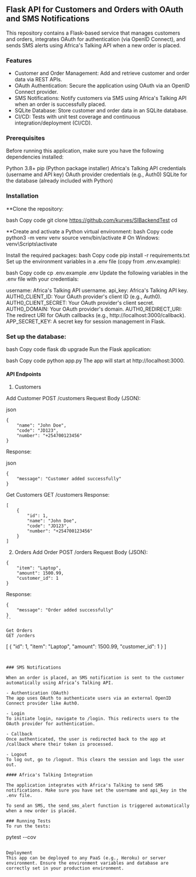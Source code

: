## Flask API for Customers and Orders with OAuth and SMS Notifications
This repository contains a Flask-based service that manages customers and orders, integrates OAuth for authentication (via OpenID Connect), and sends SMS alerts using Africa's Talking API when a new order is placed.

### Features
- Customer and Order Management: Add and retrieve customer and order data via REST APIs.
- OAuth Authentication: Secure the application using OAuth via an OpenID Connect provider.
- SMS Notifications: Notify customers via SMS using Africa's Talking API when an order is successfully placed.
- SQLite Database: Store customer and order data in an SQLite database.
- CI/CD: Tests with unit test coverage and continuous integration/deployment (CI/CD).


### Prerequisites
Before running this application, make sure you have the following dependencies installed:

Python 3.8+
pip (Python package installer)
Africa's Talking API credentials (username and API key)
OAuth provider credentials (e.g., Auth0)
SQLite for the database (already included with Python)


### Installation

**Clone the repository:

bash
Copy code
git clone <https://github.com/kurves/SIBackendTest>
cd <SIBackendTest>

**Create and activate a Python virtual environment:
bash
Copy code
python3 -m venv venv
source venv/bin/activate  # On Windows: venv\Scripts\activate

Install the required packages:
bash
Copy code
pip install -r requirements.txt
Set up the environment variables in a .env file (copy from .env.example):

bash
Copy code
cp .env.example .env
Update the following variables in the .env file with your credentials:

username: Africa's Talking API username.
api_key: Africa's Talking API key.
AUTH0_CLIENT_ID: Your OAuth provider's client ID (e.g., Auth0).
AUTH0_CLIENT_SECRET: Your OAuth provider's client secret.
AUTH0_DOMAIN: Your OAuth provider's domain.
AUTH0_REDIRECT_URI: The redirect URI for OAuth callbacks (e.g., http://localhost:3000/callback).
APP_SECRET_KEY: A secret key for session management in Flask.

### Set up the database:

bash
Copy code
flask db upgrade
Run the Flask application:

bash
Copy code
python app.py
The app will start at http://localhost:3000.

#### API Endpoints

1. Customers

Add Customer
POST /customers
Request Body (JSON):

json
```
{
    "name": "John Doe",
    "code": "JD123",
    "number": "+254700123456"
}
```

Response:

json

```
{
    "message": "Customer added successfully"
}
```

Get Customers
GET /customers
Response:
```
[
    {
        "id": 1,
        "name": "John Doe",
        "code": "JD123",
        "number": "+254700123456"
    }
]
```

2. Orders
Add Order
POST /orders
Request Body (JSON):

```
{
    "item": "Laptop",
    "amount": 1500.99,
    "customer_id": 1
}

```

Response:
```
{
    "message": "Order added successfully"
}
``

Get Orders
GET /orders
```
[
    {
        "id": 1,
        "item": "Laptop",
        "amount": 1500.99,
        "customer_id": 1
    }
]
```


### SMS Notifications

When an order is placed, an SMS notification is sent to the customer automatically using Africa’s Talking API.

- Authentication (OAuth)
The app uses OAuth to authenticate users via an external OpenID Connect provider like Auth0.

- Login
To initiate login, navigate to /login. This redirects users to the OAuth provider for authentication.

- Callback
Once authenticated, the user is redirected back to the app at /callback where their token is processed.

- Logout
To log out, go to /logout. This clears the session and logs the user out.

#### Africa's Talking Integration

The application integrates with Africa's Talking to send SMS notifications. Make sure you have set the username and api_key in the .env file.

To send an SMS, the send_sms_alert function is triggered automatically when a new order is placed.

### Running Tests
To run the tests:

```
pytest --cov

```

Deployment
This app can be deployed to any PaaS (e.g., Heroku) or server environment. Ensure the environment variables and database are correctly set in your production environment.